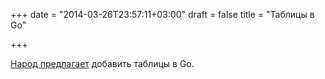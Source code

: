 +++
date = "2014-03-26T23:57:11+03:00"
draft = false
title = "Таблицы в Go"

+++

<p><a href="https://docs.google.com/document/d/1eHm7KqfKP9_s4vR1zToxq-FBazdUQ9ZYi-YhcEtdfR0/edit">Народ предлагает</a> добавить таблицы в Go.</p>

